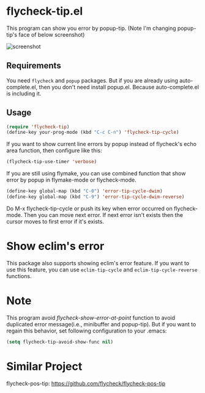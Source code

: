 # flycheck-tip.el

This program can show you error by popup-tip.
(Note I'm changing popup-tip's face of below screenshot)

![screenshot](https://lh3.googleusercontent.com/-xQ9YEUo-ufc/UmSXPW51F5I/AAAAAAAACvw/VmendRlrXlA/s640/Screenshot%2520from%25202013-10-20%252022%253A51%253A32.png)

## Requirements

You need `flycheck` and `popup` packages.
But if you are already using auto-complete.el, then you don't need
install popup.el. Because auto-complete.el is including it.

## Usage

```lisp
(require 'flycheck-tip)
(define-key your-prog-mode (kbd "C-c C-n") 'flycheck-tip-cycle)
```

If you want to show current line errors by popup instead of flycheck's
echo area function, then configure like this:

```lisp
(flycheck-tip-use-timer 'verbose)
```

If you are still using flymake, you can use combined function that
show error by popup in flymake-mode or flycheck-mode.

```lisp
(define-key global-map (kbd "C-0") 'error-tip-cycle-dwim)
(define-key global-map (kbd "C-9") 'error-tip-cycle-dwim-reverse)
```

Do M-x flycheck-tip-cycle or push its key when error occurred on
flycheck-mode. Then you can move next error.
If next error isn't exists then the cursor moves to first error if it's exists.

# Show eclim's error

This package also supports showing eclim's error feature.
If you want to use this feature, you can use `eclim-tip-cycle` and
`eclim-tip-cycle-reverse` functions.

# Note

This program avoid *flycheck-show-error-at-point* function to avoid
duplicated error message(i.e., minibuffer and popup-tip).
But if you want to regain this behavior, set following configuration
to your .emacs:

```lisp
(setq flycheck-tip-avoid-show-func nil)
```

# Similar Project
flycheck-pos-tip: https://github.com/flycheck/flycheck-pos-tip
